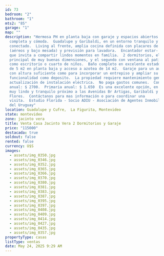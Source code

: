 ```yaml
---
id: 73
bedroom: "2"
bathroom: "1"
mts2: "85"
garage: "1"
map: ""
description: "Hermosa PH en planta baja con garaje y espacios abiertos!, Super
  completa y cómoda.  Guadalupe y Garibaldi, en un entorno tranquilo y bien
  conectado.  Living al frente, amplia cocina definida con placares de madera
  (aéreos y bajo mesada) y previsión para lavadora.  Encantador estar- comedor
  que invita a compartir lindos momentos en familia.  2 dormitorios, el
  principal de muy buenas dimensiones, y el segundo con ventana al patio, ideal
  como escritorio o cuarto de niños.  Baño completo en excelente estado.  Patio
  de 5 m2 en planta baja y acceso a azotea de 14 m2.  Garaje para un auto grande
  con altura suficiente como para incorporar un entrepiso y ampliar su
  funcionalidad como deposito.  La propiedad requiere mantenimiento general y
  actualización de instalación eléctrica.  No paga gastos comunes.  Contribución
  anual: $ 2700.  Primaria anual: $ 1.650  Es una excelente opción, en un barrio
  muy lindo y tranquilo próximo a las Avenidas Br Artigas, Garibaldi y Gral
  Flores.  Contáctanos para mas información o para coordinar una
  visita.  Estudio Florida - Socio ADIU - Asociación de Agentes Inmobiliarios
  del Uruguay"
location: Guadalupe y Cufre,  La Figurita, Montevideo
state: montevideo
zone: jacinto vera
title: Venta Casa Jacinto Vera 2 Dormitorios y Garaje
price: "115000"
destacada: true
soldout: false
rented: false
currency: U$S
images:
  - assets/img_0350.jpg
  - assets/img_0346.jpg
  - assets/img_0352.jpg
  - assets/img_0365.jpg
  - assets/img_0366.jpg
  - assets/img_0370.jpg
  - assets/img_0380.jpg
  - assets/img_0381.jpg
  - assets/img_0383.jpg
  - assets/img_0387.jpg
  - assets/img_0395.jpg
  - assets/img_0397.jpg
  - assets/img_0408.jpg
  - assets/img_0409.jpg
  - assets/img_0414.jpg
  - assets/img_0427.jpg
  - assets/img_0435.jpg
  - assets/img_0357.jpg
propertyType: casas
listType: ventas
date: May 24, 2025 9:29 AM
---
```

